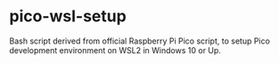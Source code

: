 # pico-wsl-setup
Bash script derived from official Raspberry Pi Pico script, to setup Pico development environment on WSL2 in Windows 10 or Up.
